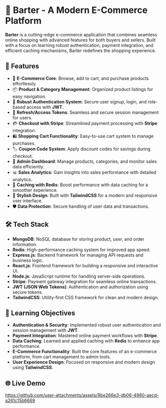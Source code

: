 # 🌟 Barter - A Modern E-Commerce Platform  

**Barter** is a cutting-edge e-commerce application that combines seamless online shopping with advanced features for both buyers and sellers. Built with a focus on learning robust authentication, payment integration, and efficient caching mechanisms, Barter redefines the shopping experience.  

## 🚀 Features  

- 🛒 **E-Commerce Core**: Browse, add to cart, and purchase products effortlessly.  
- 📦 **Product & Category Management**: Organized product listings for easy navigation.  
- 🔐 **Robust Authentication System**: Secure user signup, login, and role-based access with **JWT**.  
- 🔑 **Refresh/Access Tokens**: Seamless and secure session management for users.  
- 💳 **Checkout with Stripe**: Streamlined payment processing with **Stripe** integration.  
- 🛍️ **Shopping Cart Functionality**: Easy-to-use cart system to manage purchases.  
- 🏷️ **Coupon Code System**: Apply discount codes for savings during checkout.  
- 👑 **Admin Dashboard**: Manage products, categories, and monitor sales data efficiently.  
- 📊 **Sales Analytics**: Gain insights into sales performance with detailed analytics.  
- 🚀 **Caching with Redis**: Boost performance with data caching for a smoother experience.  
- 🎨 **Stylish Design**: Built with **TailwindCSS** for a modern and responsive user interface.  
- 🛡️ **Data Protection**: Secure handling of user data and transactions.  

## 🛠️ Tech Stack  

- **MongoDB**: NoSQL database for storing product, user, and order information.  
- **Redis**: High-performance caching system for improved app speed.  
- **Express.js**: Backend framework for managing API requests and business logic.  
- **React.js**: Frontend framework for building a responsive and interactive UI.  
- **Node.js**: JavaScript runtime for handling server-side operations.  
- **Stripe**: Payment gateway integration for seamless online transactions.  
- **JWT (JSON Web Tokens)**: Authentication and authorization using secure tokens.  
- **TailwindCSS**: Utility-first CSS framework for clean and modern design.  

## 🎯 Learning Objectives  

- **Authentication & Security**: Implemented robust user authentication and session management with **JWT**.  
- **Payment Integration**: Mastered online payment workflows with **Stripe**.  
- **Data Caching**: Learned and applied caching with **Redis** to enhance app performance.  
- **E-Commerce Functionality**: Built the core features of an e-commerce platform, from cart management to admin tools.  
- **User Experience Design**: Focused on responsive and modern design using **TailwindCSS**.  

## 🌐 Live Demo  
https://github.com/user-attachments/assets/9be266e3-db06-4980-aecd-a261c15b6669
